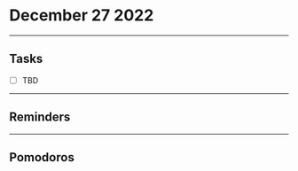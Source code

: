 # December 27 2022
-----------
## Tasks
- [ ] TBD

-------------------------------- 
## Reminders

--------------------------
## Pomodoros

